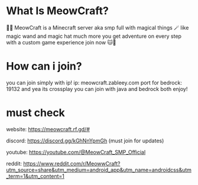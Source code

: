 # What Is MeowCraft?
🔮🐱 MeowCraft is a Minecraft server aka smp full with magical things 🪄 like magic wand and magic hat much more you get adventure on every step with a custom game experience join now 🐱🔮

# How can i join?
you can join simply with ip!
ip: meowcraft.zableey.com
port for bedrock: 19132
and yea its crossplay you can join with java and bedrock both enjoy!

# must check

website: https://meowcraft.rf.gd/#

discord: https://discord.gg/kGhNnYpmGh   (must join for updates)

youtube: https://youtube.com/@MeowCraft_SMP_Official

reddit: https://www.reddit.com/r/MeowwCraft?utm_source=share&utm_medium=android_app&utm_name=androidcss&utm_term=1&utm_content=1
